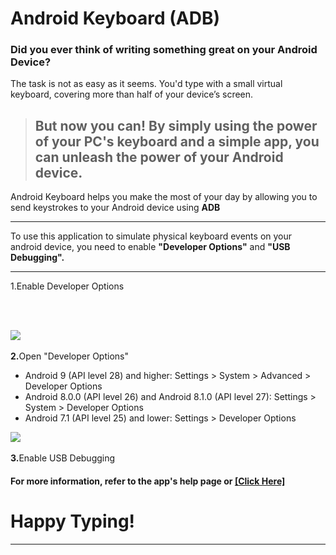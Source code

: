 # Android Keyboard (ADB)
### Did you ever think of writing something great on your Android Device?
The task is not as easy as it seems. You'd type with a small virtual keyboard, covering more than half of your device’s screen.
> ## But now you can! By simply using the power of your PC's keyboard and a simple app, you can **unleash the power of your Android device**.
Android Keyboard helps you make the most of your day by allowing you to send keystrokes to your Android device using **ADB**
<hr>


<p>        To use this application to simulate physical keyboard events on your android device,
        you need to enable <strong>"Developer Options"</strong> and <strong>"USB Debugging".</strong></p>

        
<hr>
<p>1.</strong>Enable Developer Options</img></p>
<br>
<br>
<p><img src="https://developer.android.com/static/studio/images/run/dev-options-pixel_2x.png"><br><br><strong>2.</strong>Open "Developer Options"
<ul>
        <li>Android 9 (API level 28) and higher: Settings > System > Advanced > Developer Options</li>
        <li>Android 8.0.0 (API level 26) and Android 8.1.0 (API level 27): Settings > System > Developer Options</li>
        <li>Android 7.1 (API level 25) and lower: Settings > Developer Options</li>
</ul>
<p><img src="https://developer.android.com/static/studio/images/run/dev-options-debug_2x.png"><br><br><strong>3.</strong>Enable USB Debugging</img></p>
<h4>For more information, refer to the app's help page or <a href="https://developer.android.com/studio/debug/dev-options">[Click Here]</a>
  <h1>Happy Typing!</h1>
  <hr>
